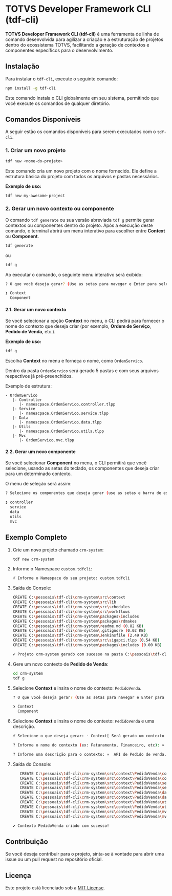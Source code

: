 
# TOTVS Developer Framework CLI (tdf-cli)

**TOTVS Developer Framework CLI (tdf-cli)** é uma ferramenta de linha de comando desenvolvida para agilizar a criação e a estruturação de projetos dentro do ecossistema TOTVS, facilitando a geração de contextos e componentes específicos para o desenvolvimento.

## Instalação

Para instalar o `tdf-cli`, execute o seguinte comando:

```bash
npm install -g tdf-cli
```

Este comando instala o CLI globalmente em seu sistema, permitindo que você execute os comandos de qualquer diretório.

## Comandos Disponíveis

A seguir estão os comandos disponíveis para serem executados com o `tdf-cli`.

### 1. Criar um novo projeto

```bash
tdf new <nome-do-projeto>
```

Este comando cria um novo projeto com o nome fornecido. Ele define a estrutura básica do projeto com todos os arquivos e pastas necessários.

**Exemplo de uso:**
```bash
tdf new my-awesome-project
```

### 2. Gerar um novo contexto ou componente

O comando `tdf generate` ou sua versão abreviada `tdf g` permite gerar contextos ou componentes dentro do projeto. Após a execução deste comando, o terminal abrirá um menu interativo para escolher entre **Context** ou **Component**.

```bash
tdf generate
```
ou
```bash
tdf g
```

Ao executar o comando, o seguinte menu interativo será exibido:

```bash
? O que você deseja gerar? (Use as setas para navegar e Enter para selecionar)

❯ Context
  Component
```

#### 2.1. Gerar um novo contexto

Se você selecionar a opção **Context** no menu, o CLI pedirá para fornecer o nome do contexto que deseja criar (por exemplo, **Ordem de Serviço**, **Pedido de Venda**, etc.).

**Exemplo de uso:**
```bash
tdf g
```
Escolha **Context** no menu e forneça o nome, como `OrdemServico`.

Dentro da pasta `OrdemServico` será gerado 5 pastas e com seus arquivos respectivos já pré-preenchidos.

Exemplo de estrutura:

```
- OrdemServico
   |- Controller
      |- namescpace.OrdemServico.controller.tlpp
   |- Service
      |- namescpace.OrdemServico.service.tlpp
   |- Data
      |- namescpace.OrdemServico.data.tlpp
   |- Utils
      |- namescpace.OrdemServico.utils.tlpp
   |- Mvc
      |- OrdemServico.mvc.tlpp
```

#### 2.2. Gerar um novo componente

Se você selecionar **Component** no menu, o CLI permitirá que você selecione, usando as setas do teclado, os componentes que deseja criar para um determinado contexto.

O menu de seleção será assim:

```bash
? Selecione os componentes que deseja gerar (use as setas e barra de espaço para marcar):

❯ controller
  service
  data
  utils
  mvc
```

## Exemplo Completo

1. Crie um novo projeto chamado `crm-system`:

   ```bash
   tdf new crm-system
   ```

2. Informe o Namespace `custom.tdfcli`:

   ```bash
   √ Informe o Namespace do seu projeto: custom.tdfcli
   ```

3. Saída do Console:

   ```bash
   CREATE C:\pessoais\tdf-cli\crm-system\src\context
   CREATE C:\pessoais\tdf-cli\crm-system\src\lib
   CREATE C:\pessoais\tdf-cli\crm-system\src\schedules
   CREATE C:\pessoais\tdf-cli\crm-system\src\workflows
   CREATE C:\pessoais\tdf-cli\crm-system\packages\includes
   CREATE C:\pessoais\tdf-cli\crm-system\packages\rdmakes
   CREATE C:\pessoais\tdf-cli\crm-system\readme.md (0.82 KB)
   CREATE C:\pessoais\tdf-cli\crm-system\.gitignore (0.02 KB)
   CREATE C:\pessoais\tdf-cli\crm-system\Jenkinsfile (2.49 KB)
   CREATE C:\pessoais\tdf-cli\crm-system\src\sigapci.tlpp (0.54 KB)
   CREATE C:\pessoais\tdf-cli\crm-system\packages\includes (0.00 KB)

   ✔ Projeto crm-system gerado com sucesso na pasta C:\pessoais\tdf-cli\crm-system
   ```

4. Gere um novo contexto de **Pedido de Venda**:

   ```bash
   cd crm-system
   tdf g
   ```
   
5. Selecione **Context** e insira o nome do contexto: `PedidoVenda`.
   ```bash
   ? O que você deseja gerar? (Use as setas para navegar e Enter para selecionar)

   ❯ Context
     Component
   ```

6. Selecione **Context** e insira o nome do contexto: `PedidoVenda` e uma descrição.
   ```bash
   √ Selecione o que deseja gerar: · Context[ Será gerado um contexto dentro do seu projeto na pasta context.]

   ? Informe o nome do contexto (ex: Faturamento, Financeiro, etc): » PedidoVenda

   ? Informe uma descrição para o contexto: »  API de Pedido de venda.
   ```

7. Saída do Console:

   ```bash
      CREATE C:\pessoais\tdf-cli\crm-system\src\context\PedidoVenda\controller
      CREATE C:\pessoais\tdf-cli\crm-system\src\context\PedidoVenda\controller\custom.tdfcli.PedidoVenda.controller.tlpp (1.47 KB)
      CREATE C:\pessoais\tdf-cli\crm-system\src\context\PedidoVenda\service
      CREATE C:\pessoais\tdf-cli\crm-system\src\context\PedidoVenda\service\custom.tdfcli.PedidoVenda.service.tlpp (1.82 KB)
      CREATE C:\pessoais\tdf-cli\crm-system\src\context\PedidoVenda\data
      CREATE C:\pessoais\tdf-cli\crm-system\src\context\PedidoVenda\data\custom.tdfcli.PedidoVenda.data.tlpp (2.75 KB)
      CREATE C:\pessoais\tdf-cli\crm-system\src\context\PedidoVenda\utils
      CREATE C:\pessoais\tdf-cli\crm-system\src\context\PedidoVenda\utils\custom.tdfcli.PedidoVenda.utils.tlpp (0.23 KB)
      CREATE C:\pessoais\tdf-cli\crm-system\src\context\PedidoVenda\mvc
      CREATE C:\pessoais\tdf-cli\crm-system\src\context\PedidoVenda\mvc\PedidoVenda.mvc.tlpp (2.92 KB)

   ✔ Contexto PedidoVenda criado com sucesso!
   ```

## Contribuição

Se você deseja contribuir para o projeto, sinta-se à vontade para abrir uma issue ou um pull request no repositório oficial.

## Licença

Este projeto está licenciado sob a [MIT License](LICENSE).

